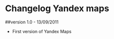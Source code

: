 Changelog Yandex maps
=====================

##version 1.0 - 13/09/2011

* First version of Yandex Maps